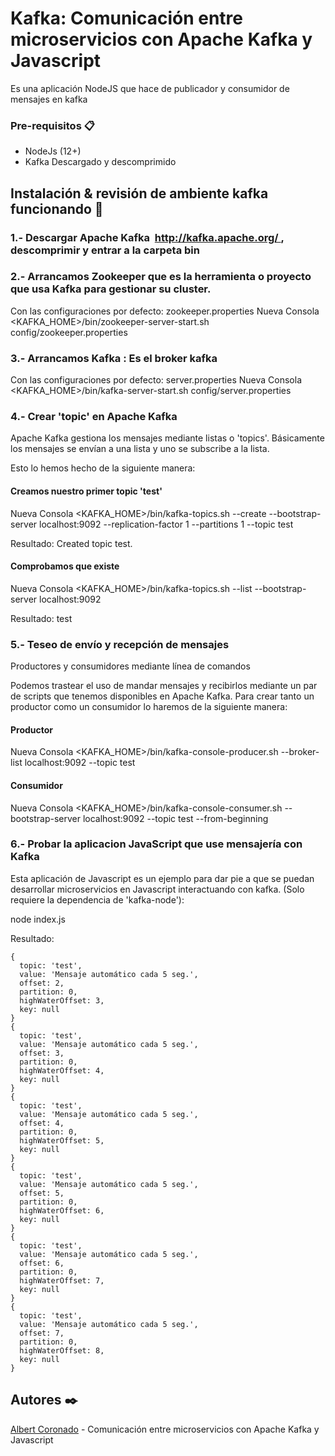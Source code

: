 #  Kafka: Comunicación entre microservicios con Apache Kafka y Javascript

Es una aplicación NodeJS que hace de publicador y consumidor de mensajes en kafka

### Pre-requisitos 📋
* NodeJs (12+)
* Kafka Descargado y descomprimido

## Instalación & revisión de ambiente kafka funcionando 🔧

### 1.- Descargar Apache Kafka  http://kafka.apache.org/ , descomprimir y entrar a la carpeta bin

### 2.- Arrancamos Zookeeper que es la herramienta o proyecto que usa Kafka para gestionar su cluster.
Con las configuraciones por defecto: zookeeper.properties
Nueva Consola
<KAFKA_HOME>/bin/zookeeper-server-start.sh config/zookeeper.properties

### 3.- Arrancamos Kafka : Es el broker kafka

Con las configuraciones por defecto: server.properties
Nueva Consola
<KAFKA_HOME>/bin/kafka-server-start.sh config/server.properties

### 4.- Crear 'topic' en Apache Kafka

Apache Kafka gestiona los mensajes mediante listas o 'topics'. Básicamente los mensajes se enví­an a una lista y uno se subscribe a la lista.

Esto lo hemos hecho de la siguiente manera:

#### Creamos nuestro primer topic 'test'
Nueva Consola
<KAFKA_HOME>/bin/kafka-topics.sh --create --bootstrap-server localhost:9092 --replication-factor 1 --partitions 1 --topic test

Resultado:
Created topic test.

#### Comprobamos que existe
Nueva Consola
<KAFKA_HOME>/bin/kafka-topics.sh --list --bootstrap-server localhost:9092

Resultado:
test


### 5.- Teseo de envío y recepción de mensajes

Productores y consumidores mediante lí­nea de comandos

Podemos trastear el uso de mandar mensajes y recibirlos mediante un par de scripts que tenemos disponibles en Apache Kafka. Para crear tanto un productor como un consumidor lo haremos de la siguiente manera:

#### Productor
Nueva Consola
<KAFKA_HOME>/bin/kafka-console-producer.sh --broker-list localhost:9092 --topic test

#### Consumidor
Nueva Consola
<KAFKA_HOME>/bin/kafka-console-consumer.sh --bootstrap-server localhost:9092 --topic test --from-beginning


### 6.- Probar la aplicacion JavaScript que use mensajería con Kafka

Esta aplicación de Javascript es un ejemplo para dar pie a que se puedan desarrollar microservicios en Javascript interactuando con kafka. 
(Solo requiere la dependencia de 'kafka-node'):

node index.js 

Resultado:

```
{
  topic: 'test',
  value: 'Mensaje automático cada 5 seg.',
  offset: 2,
  partition: 0,
  highWaterOffset: 3,
  key: null
}
{
  topic: 'test',
  value: 'Mensaje automático cada 5 seg.',
  offset: 3,
  partition: 0,
  highWaterOffset: 4,
  key: null
}
{
  topic: 'test',
  value: 'Mensaje automático cada 5 seg.',
  offset: 4,
  partition: 0,
  highWaterOffset: 5,
  key: null
}
{
  topic: 'test',
  value: 'Mensaje automático cada 5 seg.',
  offset: 5,
  partition: 0,
  highWaterOffset: 6,
  key: null
}
{
  topic: 'test',
  value: 'Mensaje automático cada 5 seg.',
  offset: 6,
  partition: 0,
  highWaterOffset: 7,
  key: null
}
{
  topic: 'test',
  value: 'Mensaje automático cada 5 seg.',
  offset: 7,
  partition: 0,
  highWaterOffset: 8,
  key: null
}
```

## Autores ✒️ 

[Albert Coronado](https://www.albertcoronado.com/2020/05/20/comunicacion-entre-microservicios-con-apache-kafka-y-javascript/ ) - Comunicación entre microservicios con Apache Kafka y Javascript

